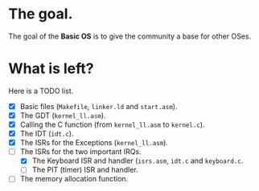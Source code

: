 The goal.
=========

The goal of the **Basic OS** is to give the community a base for other OSes.

What is left?
=============

Here is a TODO list.

- [x] Basic files (`Makefile`, `linker.ld` and `start.asm`).
- [x] The GDT (`kernel_ll.asm`).
- [x] Calling the C function (from `kernel_ll.asm` to `kernel.c`).
- [x] The IDT (`idt.c`).
- [x] The ISRs for the Exceptions (`kernel_ll.asm`).
- [ ] The ISRs for the two important IRQs.
	- [x] The Keyboard ISR and handler (`isrs.asm`, `idt.c` and `keyboard.c`.
	- [ ] The PIT (timer) ISR and handler.
- [ ] The memory allocation function.

